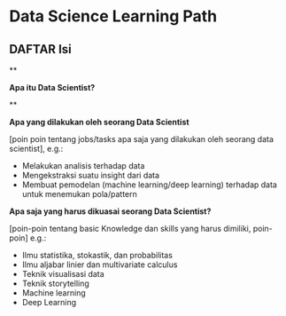# Data Science Learning Path


## DAFTAR Isi 


**

**Apa itu Data Scientist?**


**

**Apa yang dilakukan oleh seorang Data Scientist**

[poin poin tentang jobs/tasks apa saja yang dilakukan oleh seorang data scientist], e.g.:

* Melakukan analisis terhadap data
* Mengekstraksi suatu insight dari data
* Membuat pemodelan (machine learning/deep learning) terhadap data untuk menemukan pola/pattern


**Apa saja yang harus dikuasai seorang Data Scientist?**

[poin-poin tentang basic Knowledge dan skills yang harus dimiliki, poin-poin] e.g.:
* Ilmu statistika, stokastik, dan probabilitas
* Ilmu aljabar linier dan multivariate calculus
* Teknik visualisasi data
* Teknik storytelling
* Machine learning
* Deep Learning





